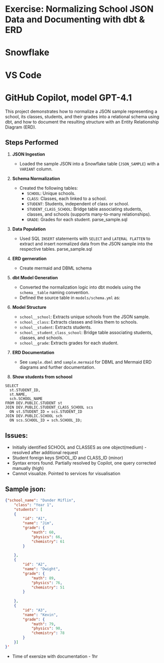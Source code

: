 # Exercise: Normalizing School JSON Data and Documenting with dbt & ERD 
# Snowflake
# VS Code
# GitHub Copilot, model GPT-4.1

This project demonstrates how to normalize a JSON sample representing a school, its classes, students, and their grades into a relational schema using dbt, and how to document the resulting structure with an Entity Relationship Diagram (ERD).

## Steps Performed

1. **JSON Ingestion**
   - Loaded the sample JSON into a Snowflake table (`JSON_SAMPLE`) with a `VARIANT` column.

1. **Schema Normalization**
   - Created the following tables:
     - `SCHOOL`: Unique schools.
     - `CLASS`: Classes, each linked to a school.
     - `STUDENT`: Students, independent of class or school.
     - `STUDENT_CLASS_SCHOOL`: Bridge table associating students, classes, and schools (supports many-to-many relationships).
     - `GRADE`: Grades for each student.
     parse_sample.sql

1. **Data Population**
   - Used SQL `INSERT` statements with `SELECT` and `LATERAL FLATTEN` to extract and insert normalized data from the JSON sample into the respective tables.
   parse_sample.sql

1. **ERD gerneration**
    - Create mermaid and DBML schema

1. **dbt Model Generation**
   - Converted the normalization logic into dbt models using the `schema__table` naming convention.
   - Defined the source table in `models/schema.yml` as:

6. **Model Structure**
   - `school__school`: Extracts unique schools from the JSON sample.
   - `school__class`: Extracts classes and links them to schools.
   - `school__student`: Extracts students.
   - `school__student_class_school`: Bridge table associating students, classes, and schools.
   - `school__grade`: Extracts grades for each student.

7. **ERD Documentation**
   - See `sample.dbml` and `sample.mermaid` for DBML and Mermaid ERD diagrams and further documentation.

8. **Show students from schoool** 

```
SELECT
  st.STUDENT_ID,
  st.NAME,
  sch.SCHOOL_NAME
FROM DEV.PUBLIC.STUDENT st
JOIN DEV.PUBLIC.STUDENT_CLASS_SCHOOL scs
  ON st.STUDENT_ID = scs.STUDENT_ID
JOIN DEV.PUBLIC.SCHOOL sch
  ON scs.SCHOOL_ID = sch.SCHOOL_ID;
```    


## Issues:
  - Initially identified SCHOOL and CLASSES as one object(medium) - resolved after additional request 
  - Student foreign keys SHOOL_ID and CLASS_ID  (minor)
  - Syntax errors found. Partially resolved by Copilot, one query corrected manually (high)
  - Cannot visualize. Pointed to services for visualisation

## Sample json:
```json
{"school_name": "Dunder Miflin",
    "class": "Year 1",
    "students": [
    {
        "id": "A1",
        "name": "Jim",
        "grade": {
            "math": 60,
            "physics": 66,
            "chemistry": 61
        }
  
    },
    {
        "id": "A2",
        "name": "Dwight",
        "grade": {
            "math": 89,
            "physics": 76,
            "chemistry": 51
        }
        
    },
    {
        "id": "A3",
        "name": "Kevin",
        "grade": {
            "math": 79,
            "physics": 90,
            "chemistry": 78
        }
    }]
}'
```

- Time of exersize with documentation - 1hr